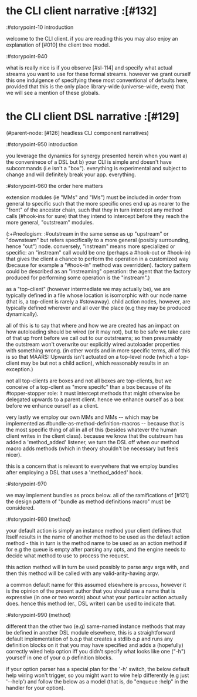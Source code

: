 # the CLI client narrative :[#132]

:#storypoint-10 introduction

welcome to the CLI client. if you are reading this you may also enjoy
an explanation of [#010] the client tree model.


:#storypoint-940

what is really nice is if you observe [#sl-114] and specify what actual
streams you want to use for these formal streams. however we grant ourself
this one indulgence of specifying these most conventional of defaults here,
provided that this is the only place library-wide (universe-wide, even) that
we will see a mention of these globals.



# the CLI client DSL narrative :[#129]

(#parent-node: [#126] headless CLI component narratives)

:#storypoint-950 introduction

you leverage the dynamics for synergy presented herein when you want a) the
conveninece of a DSL but b) your CLI is simple and doesn't have subcommands
(i.e isn't a "box"). everything is experimental and subject to change and will
definitely break your app. everything.



:#storypoint-960 the order here matters

extension modules (ie "MMs" and "IMs") must be included in order from general
to specific such that the more specific ones end up as nearer to the "front"
of the ancestor chain, such that they in turn intercept any method calls
(#hook-ins for sure) that they intend to intercept before they reach the more
general, "outstream" modules.

(:+#neologism: :#outstream in the same sense as up "upstream" or "downsteam"
but refers specifically to a more general (posibly surrounding, hence "out")
node. conversely, "instream" means more specialized or specific: an "instream"
call would be one (perhaps a #hook-out or #hook-in) that gives the client a
chance to perform the operation in a customized way (because for example
a "#hook-in" method was overridden). factory pattern could be described as an
"instreaming" operation: the agent that the factory produced for performing
some operation is the "instream".)

as a "top-client" (however intermediate we may actually be), we are typically
defined in a file whose location is isomorphic with our node name (that is, a
top-client is rarely a #stowaway). child action nodes, however, are typically
defined wherever and all over the place (e.g they may be produced dynamically).

all of this is to say that where and how we are created has an impact on how
autoloading should be wired (or it may not), but to be safe we take care of
that up front before we call out to our outstreams; so then presumably the
outstream won't overwrite our explicitly wired autoloader properties with
something wrong. (in other words and in more specific terms, all of this is
so that MAARS::Upwards isn't actuated on a top-level node (which a top-client
may be but not a child action), which reasonably results in an exception.)

not all top-clients are boxes and not all boxes are top-clients, but we
conceive of a top-client as "more specifc" than a box because of its
#topper-stopper role: it must intercept methods that might otherwise be
delegated upwards to a parent client. hence we enhance ourself as a box
before we enhance ourself as a client.

very lastly we employ our own MMs and MMs -- which may be implemented as
#bundle-as-method-definition-macros -- because that is the most specific
thing of all in all of this (besides whatever the human client writes
in the client class). because we know that the outstream has added a
'method_added' listener, we turn the DSL off when our method macro adds
methods (which in theory shouldn't be necessary but feels nicer).

this is a concern that is relevant to everywhere that we employ bundles
after employing a DSL that uses a 'method_added' hook.



:#storypoint-970

we may implement bundles as procs below. all of the ramifications of
[#121] the design pattern of "bundle as method definitions macro" must be
considered.



:#storypoint-980 (method)

your default action is simply an instance method your client defiines that
ltself results in the name of another method to be used as the default action
method - this in turn is the method name to be used as an action method if for
e.g the queue is empty after parsing any opts, and the engine needs to decide
what method to use to process the request.

this action method will in turn be used possibly to parse argv args with, and
then this method will be called with any valid-arity-having argv.

a common default name for this assumed elsewhere is `process`, however it is
the opinion of the present author that you should use a name that is
expressive (in one or two words) about what your particular action actually
does. hence this method (er., DSL writer) can be used to indicate that.



:#storypoint-990 (method)

different than the other two (e.g) same-named instance methods that may be
defined in another DSL module elsewhere, this is a straightforward default
implementation of b.o.p that creates a stdlib o.p and runs any definition
blocks on it that you may have specified and adds a (hopefully) correctly
wired help option iff you didn't specify what looks like one ("-h") yourself
in one of your o.p definition blocks.

if your option parser has a special plan for the '-h' switch, the below
default help wiring won't trigger, so you might want to wire help differently
(e.g just '--help') and follow the below as a model (that is, do
"enqueue :help" in the handler for your option).
